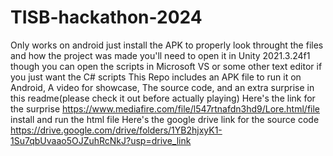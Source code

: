 # TISB-hackathon-2024
Only works on android
just install the APK
to properly look throught the files and how the project was made you'll need to open it in Unity 2021.3.24f1 though you can open the scripts in Microsoft VS or some other text editor if you just want the C# scripts
This Repo includes an APK file to run it on Android, A video for showcase, The source code, and an extra surprise in this readme(please check it out before actually playing)
Here's the link for the surprise https://www.mediafire.com/file/l547rtnafdn3hd9/Lore.html/file install and run the html file
Here's the google drive link for the source code https://drive.google.com/drive/folders/1YB2hjxyK1-1Su7qbUvaao5OJZuhRcNkJ?usp=drive_link
